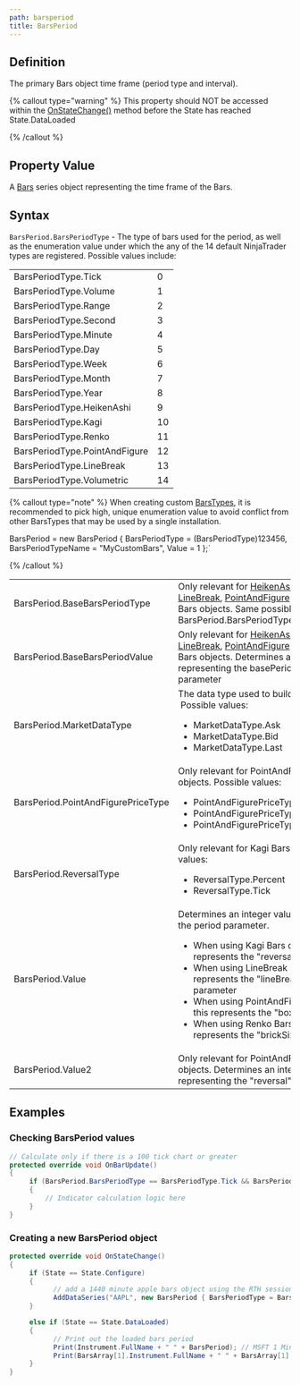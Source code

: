 ```yaml
---
path: barsperiod
title: BarsPeriod
---
```


## Definition

The primary Bars object time frame (period type and interval).

{% callout type="warning" %}
This property should NOT be accessed within the [OnStateChange()](onstatechange.md) method before the State has reached State.DataLoaded

{% /callout %}

## Property Value

A [Bars](bars.md) series object representing the time frame of the Bars.

## Syntax

`BarsPeriod.BarsPeriodType` - The type of bars used for the period, as well as the enumeration value under which the any of the 14 default NinjaTrader types are registered. Possible values include:

|  |  |
| --- | --- |
| BarsPeriodType.Tick | 0 |
| BarsPeriodType.Volume | 1 |
| BarsPeriodType.Range | 2 |
| BarsPeriodType.Second | 3 |
| BarsPeriodType.Minute | 4 |
| BarsPeriodType.Day | 5 |
| BarsPeriodType.Week | 6 |
| BarsPeriodType.Month | 7 |
| BarsPeriodType.Year | 8 |
| BarsPeriodType.HeikenAshi | 9 |
| BarsPeriodType.Kagi | 10 |
| BarsPeriodType.Renko | 11 |
| BarsPeriodType.PointAndFigure | 12 |
| BarsPeriodType.LineBreak | 13 |
| BarsPeriodType.Volumetric | 14 |

{% callout type="note" %}
When creating custom [BarsTypes](bars_type.md), it is recommended to pick high, unique enumeration value to avoid conflict from other BarsTypes that may be used by a single installation.  

BarsPeriod = new BarsPeriod { BarsPeriodType = (BarsPeriodType)123456, BarsPeriodTypeName = "MyCustomBars", Value = 1 };`

{% /callout %}

|  |  |
| --- | --- |
| BarsPeriod.BaseBarsPeriodType | Only relevant for [HeikenAshi](addheikenashi.md), [Kagi](addkagi.md), [LineBreak](addlinebreak.md), [PointAndFigure](addpointandfigure.md) and [Volumetric](addvolumetric.md) Bars objects. Same possible values as BarsPeriod.BarsPeriodType |
| BarsPeriod.BaseBarsPeriodValue | Only relevant for [HeikenAshi](addheikenashi.md), [Kagi](addkagi.md), [LineBreak](addlinebreak.md), [PointAndFigure](addpointandfigure.md) and [Volumetric](addvolumetric.md) Bars objects. Determines an integer value representing the basePeriodTypeValue parameter |
| BarsPeriod.MarketDataType | The data type used to build the bars.  Possible values:<ul><li>MarketDataType.Ask</li><li>MarketDataType.Bid</li><li>MarketDataType.Last</li></ul> |
| BarsPeriod.PointAndFigurePriceType | Only relevant for PointAndFigure Bars objects. Possible values:<ul><li>PointAndFigurePriceType.Close</li><li>PointAndFigurePriceType.HighLow</li><li>PointAndFigurePriceType.HighsAndLows</li></ul> |
| BarsPeriod.ReversalType | Only relevant for Kagi Bars objects. Possible values:<ul><li>ReversalType.Percent</li><li>ReversalType.Tick</li></ul> |
| BarsPeriod.Value | Determines an integer value representing the period parameter.<ul><li>When using Kagi Bars objects this represents the "reversal" parameter</li><li>When using LineBreak Bars objects this represents the "lineBreakCount" parameter</li><li>When using PointAndFigure Bars objects this represents the "boxSize" parameter</li><li>When using Renko Bars objects this represents the "brickSize" parameter</li></ul> |
| BarsPeriod.Value2 | Only relevant for PointAndFigure Bars objects. Determines an integer value representing the "reversal" parameter. |

## Examples

### Checking BarsPeriod values

```csharp
// Calculate only if there is a 100 tick chart or greater
protected override void OnBarUpdate()
{
     if (BarsPeriod.BarsPeriodType == BarsPeriodType.Tick && BarsPeriod.Value >= 100)
     {
         // Indicator calculation logic here
     }
}
```

### Creating a new BarsPeriod object

```csharp
protected override void OnStateChange()
{
     if (State == State.Configure)
     {
           // add a 1440 minute apple bars object using the RTH session template
           AddDataSeries("AAPL", new BarsPeriod { BarsPeriodType = BarsPeriodType.Minute, Value = 1440 }, "US Equities RTH");
     }

     else if (State == State.DataLoaded)
     {
           // Print out the loaded bars period
           Print(Instrument.FullName + " " + BarsPeriod); // MSFT 1 Minute
           Print(BarsArray[1].Instrument.FullName + " " + BarsArray[1].BarsPeriod); // AAPL 1440 Minute
     }
}
```
